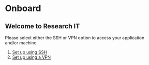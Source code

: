 # Onboard

## Welcome to Research IT

Please select either the SSH or VPN option to access your application and/or machine.

1. [Set up using SSH](access/SSH)
2. [Set up using a VPN](access/VPN)
